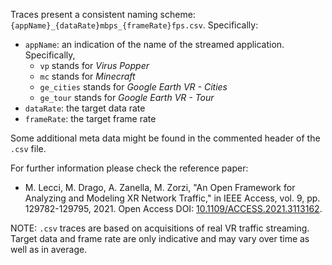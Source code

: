 Traces present a consistent naming scheme: `{appName}_{dataRate}mbps_{frameRate}fps.csv`.
Specifically:
* `appName`: an indication of the name of the streamed application. Specifically,
  - `vp` stands for _Virus Popper_
  - `mc` stands for _Minecraft_
  - `ge_cities` stands for _Google Earth VR - Cities_
  - `ge_tour` stands for _Google Earth VR - Tour_
* `dataRate`: the target data rate
* `frameRate`: the target frame rate

Some additional meta data might be found in the commented header of the `.csv` file.

For further information please check the reference paper:
* M. Lecci, M. Drago, A. Zanella, M. Zorzi, "An Open Framework for Analyzing and Modeling XR Network Traffic," in IEEE Access, vol. 9, pp. 129782-129795, 2021. Open Access DOI: [10.1109/ACCESS.2021.3113162](https://doi.org/10.1109/ACCESS.2021.3113162).

NOTE: `.csv` traces are based on acquisitions of real VR traffic streaming. Target data and frame rate are only indicative and may vary over time as well as in average.
